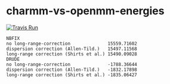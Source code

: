 # charmm-vs-openmm-energies

[![Travis Run](https://travis-ci.com/olllom/charmm-vs-openmm-energies.svg)](https://travis-ci.com/olllom/charmm-vs-openmm-energies)

```
NBFIX
no long-range-correction              15559.71602
dispersion correction (Allen-Tild.)   15497.11568
long-range correction (Shirts et al.) 15490.09028
DRUDE
no long-range-correction              -1788.36644
dispersion correction (Allen-Tild.)   -1832.17898
long-range correction (Shirts et al.) -1835.06427
```
